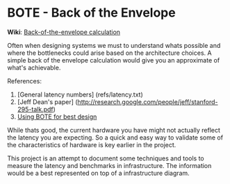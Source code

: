 BOTE - Back of the Envelope
=========

**Wiki**: [Back-of-the-envelope calculation](https://en.wikipedia.org/wiki/Back-of-the-envelope_calculation)

Often when designing systems we must to understand whats possible and where the bottlenecks could arise based on the architecture choices. A simple back of the envelope calculation would give you an approximate of what's achievable.

References: 

  1. [General latency numbers] (refs/latency.txt)
  2. [Jeff Dean's paper] (http://research.google.com/people/jeff/stanford-295-talk.pdf)
  3. [Using BOTE for best design](http://highscalability.com/blog/2011/1/26/google-pro-tip-use-back-of-the-envelope-calculations-to-choo.html) 

While thats good, the current hardware you have might not actually reflect the latency you are expecting. So a quick and easy way to validate some of the characteristics of hardware is key earlier in the project. 

This project is an attempt to document some techniques and tools to measure the latency and benchmarks in infrastructure. The information would be a best represented on top of a infrastructure diagram.
